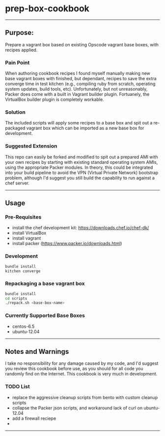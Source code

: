 # prep-box-cookbook

---
## Purpose:
Prepare a vagrant box based on existing Opscode vagrant base boxes, with recipes applied.

### Pain Point
When authoring cookbook recipes I found myself manually making new base vagrant boxes with finished, but dependant, recipes to save the extra converge time in test kitchen (e.g., compiling ruby from scratch, operating system updates, build tools, etc).  Unfortunately, but not unreasonably, Packer does come with a built in Vagrant builder plugin.  Fortuanely, the VirtualBox builder plugin is completely workable.

### Solution
The included scripts will apply some recipes to a base box and spit out a re-packaged vagrant box which can be imported as a new base box for development.

### Suggested Extension
This repo can easily be forked and modified to spit out a prepared AMI with your own recipes by starting with existing standard operating system AMIs, using the appropriate Packer modules.  In theory, this could be integrated into your build pipeline to avoid the VPN (Virtual Private Network) bootstrap problem, although I'd suggest you still build the capability to run against a chef server.

---
## Usage

### Pre-Requisites
 - install the chef development kit: https://downloads.chef.io/chef-dk/
 - install VirtualBox
 - install vagrant
 - install packer (https://www.packer.io/downloads.html)

### Development
```sh
bundle install
kitchen converge
```

### Repackaging a base vagrant box
```sh
bundle install
cd scripts
./repack.sh <base-box-name>
```

### Currently Supported Base Boxes
 - centos-6.5
 - ubuntu-12.04

---
## Notes and Warnings
I take no responsibility for any damage caused by my code, and I'd suggest you review this cookbook before use, as you should for all code you randomly find on the Internet. This cookbook is very much in development.

### TODO List
 - replace the aggressive cleanup scripts from bento with custom cleanup scripts
 - collapse the Packer json scripts, and workaround lack of curl on ubuntu-12.04
 - add a firewall reciepe
 - 

---
